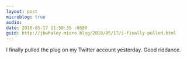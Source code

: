 ```yaml
---
layout: post
microblog: true
audio: 
date: 2018-05-17 11:50:35 -0800
guid: http://jbwhaley.micro.blog/2018/05/17/i-finally-pulled.html
---
```

I finally pulled the plug on my Twitter account yesterday. Good riddance.
